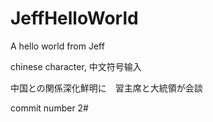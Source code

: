# JeffHelloWorld
A hello world from Jeff

chinese character, 中文符号输入

中国との関係深化鮮明に　習主席と大統領が会談

commit number 2#
